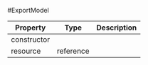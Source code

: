 #ExportModel

| Property |      Type     |  Description |
|----------|:-------------:|-------------:|
| constructor |  |              |
| resource | reference |              |
